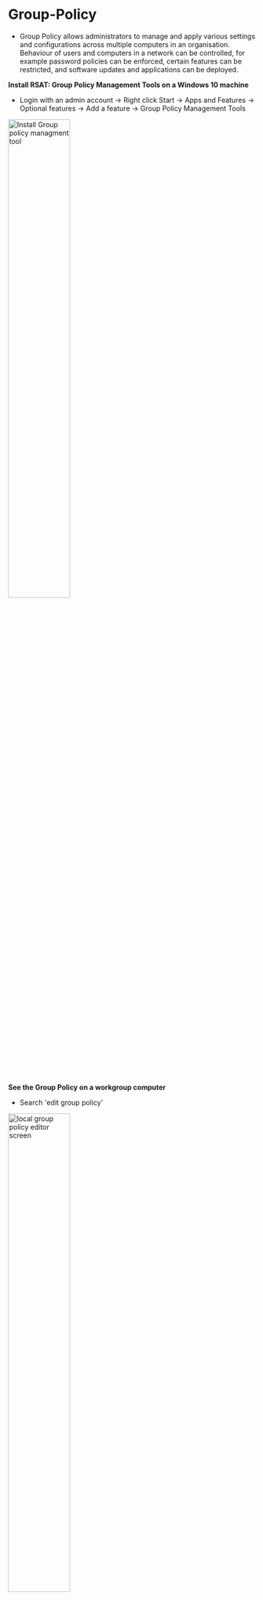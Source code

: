 <h1>Group-Policy</h1>

- Group Policy allows administrators to manage and apply various settings and configurations across multiple computers in an organisation. Behaviour of users and computers in a network can be controlled, for example password policies can be enforced, certain features can be restricted, and software updates and applications can be deployed.

**Install RSAT: Group Policy Management Tools on a Windows 10 machine**
- Login with an admin account -> Right click Start -> Apps and Features -> Optional features -> Add a feature -> Group Policy Management Tools

<img src="https://i.imgur.com/Bd1ZQMO.png" height="50%" width="50%" alt="Install Group policy managment tool"/>

**See the Group Policy on a workgroup computer**
- Search 'edit group policy'

<img src="https://i.imgur.com/e5KWPUF.png" height="50%" width="50%" alt="local group policy editor screen"/>

**How to check the minimum password length on a Windows 10 computer**
- Search 'edit group policy' -> Windows Settings -> Security Settings -> Account Policies -> Password Policy

<img src="https://i.imgur.com/LROYbs3.png" height="50%" width="50%" alt="Check minimum password length"/>

**From DC (Domain controller) how to check default domain policy**
- Group Policy Management -> Default Domain Policy -> Settings
- This will generate a report of the default domain policy

<img src="https://i.imgur.com/tQVq3p4.png" height="60%" width="60%" alt="Default group policy report"/>

**How to change a Group Policy. For example, changing the minimum password length**
- Group Policy Management -> Forest -> Domains -> Right click Default Domain Policy -> Edit -> Policies -> Windows Settings -> Security Settings -> Account Policies -> Password Policy -> Minimum password length

<img src="https://i.imgur.com/1dvrqhA.png" height="60%" width="60%" alt="Password policy editor screen"/>

**Once a policy has been applied how can it be implemented to a client machine**
- Restart the machine
- Or cmd -> 'gpupdate /force'
- The changes made in the domain will now be applied to this machine
- **Note:** Some policy may require a restart

**If you don't have access to DC, how can you see Group Policy from your machine?**
- Run cmd as an admin -> 'gpresult' -> 'gpresult /h' specify a path eg 'c:\gpresults.html'
- Go to the file that was created, from there you will see the Group Policy. Screenshot below displays this

<img src="https://i.imgur.com/Wc6DrZ0.png" height="60%" width="60%" alt="Screen showing password and account policy"/>

- Another method you can use: search in start 'rsop.msc'

<img src="https://i.imgur.com/MyVh1TR.png" height="60%" width="60%" alt="Resultant set of policy screen showing password policy"/>

**From rsop.msc can also see Group Policy for other users that are part of this computer**
- Right click the computer name -> Change Query -> This computer -> Select a user

**Deploy a software from Group Policy. In this example I will be deploying Firefox**
- **Note:** Software can be deployed through an Organisational Unit (OU) in Active Directory.
- In DC -> ADUC -> Create an OU -> I have created an OU called 'Staff'
- Move the computer that you would like the Group Policy to be applied to into the Staff OU
- Go Group Policy Management -> Right click the Staff OU -> Create a GPO in this domain, and Link it here -> Give the GPO a name, I will name it Firefox
- Now the other computers in the OU need to be able to access this Firefox file through network share.
  - File Explorer -> This PC -> (C:) -> Create a folder, in this example the folder is called Software -> Right click the folder -> Properties -> Sharing -> Advanced Sharing -> Check 'Share this folder' -> Permissions -> Add -> type 'domain users' -> Check Names -> OK -> For now give domain users and everyone full access
- Make a note of the network path

<img src="https://i.imgur.com/iwQNzFO.png" height="60%" width="60%" alt="Screenshot showing the network path for software folder"/>

- Login to a client computer using a domain user account
- In File explorer enter the network path into the search bar, to verify that this computer can access this file
- In Google search firefox download msi -> Click the 'Deploy Firefox with MSI installers' link -> Scroll down and click the link under MSI Installers

<img src="https://i.imgur.com/95OF8yb.png" height="60%" width="60%" alt="link to download firefox msi"/>
  
- Set the preferred installer to 'Windows 64-bit MSI' -> Download Now
- Once the download is complete copy the file and paste it into the network share

<img src="https://i.imgur.com/8ZUZLXU.png" height="60%" width="60%" alt="Screenshot showing firefox setup file in the network share"/>

- Go back to DC -> Group Policy Management -> Right click the Firefox file -> Edit -> Policies -> Software Settings -> Right click Software installations -> New -> Package -> Enter the network path into the search bar -> Software file -> Firefox setup file -> Check 'Assigned' ->
- If you don't see the group policy right click and refresh
- In Group Policy Management remove Authenticated Users
- Add -> Object Types -> Check Computers
- Enter the client computer name
- From the client computer -> cmd -> 'gpupdate /force' -> Restart the computer
- Log back into the client machine and check if Firefox has been installed
- Can see from the image below that Firefox has been installed to the client computer:

<img src="https://i.imgur.com/BnKn31C.png" height="60%" width="75%" alt="Computer homepage"/>


  





